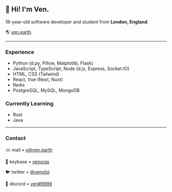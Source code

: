## 👋 **Hi! I'm Ven.**  

18-year-old software developer and student from **London, England**.

🌎 [ven.earth](https://ven.earth)

---

### Experience

- Python (d.py, Pillow, Matplotlib, Flask)  
- JavaScript, TypeScript, Node (d.js, Express, Socket.IO)  
- HTML, CSS (Tailwind)
- React, Vue (Next, Nuxt)  
- Redis  
- PostgreSQL, MySQL, MongoDB

### Currently Learning
- Rust
- Java

---

### Contact

✉️ mail • [v@ven.earth](mailto:v@ven.earth)  

🔑 keybase • [venoras](https://keybase.io/venoras)  

🐦 twitter • [@venolol](https://twitter.com/venolol)  

💬 discord • [ven#9999](https://discord.bio/p/v)
